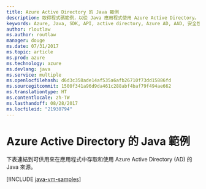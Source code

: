 ```yaml
---
title: Azure Active Directory 的 Java 範例
description: 取得程式碼範例，以從 Java 應用程式使用 Azure Active Directory。
keywords: Azure, Java, SDK, API, active directory, Azure AD, AAD, 安全性, 登入, 驗證, SSO, SAML
author: rloutlaw
ms.author: routlaw
manager: douge
ms.date: 07/31/2017
ms.topic: article
ms.prod: azure
ms.technology: azure
ms.devlang: java
ms.service: multiple
ms.openlocfilehash: d6d3c358ade14af535a6afb26710f73dd15886fd
ms.sourcegitcommit: 1500f341a96d9da461c288abf4baf79f494ae662
ms.translationtype: HT
ms.contentlocale: zh-TW
ms.lasthandoff: 08/28/2017
ms.locfileid: "21930794"
---
```

# <a name="java-samples-for-azure-active-directory"></a>Azure Active Directory 的 Java 範例

下表連結到可供用來在應用程式中存取和使用 Azure Active Directory (AD) 的 Java 來源。

[!INCLUDE [java-vm-samples](includes/java-aad-samples.md)]